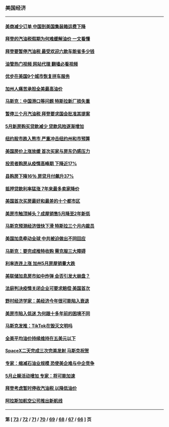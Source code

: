### 美国经济
---
#### [美商减少订单 中国到美国集装箱运费下降](../../pages/ncid1078158/n13765508.md?06231645) 
#### [拜登的汽油税假期为何难缓解油价 一文看懂](../../pages/ncid1078158/n13765513.md?06231645) 
#### [拜登要暂停汽油税 最受欢迎六款车能省多少钱](../../pages/ncid1078158/n13765362.md?06231645) 
#### [油管热门视频 网站代理 翻墙必看视频](http://209.222.30.114:81/youtube.html?06231645)
#### [优步在美国9个城市恢复拼车服务](../../pages/ncid1078158/n13765541.md?06231645) 
#### [加州人痛苦承担全美最高油价](../../pages/ncid1078158/n13765532.md?06231645) 
#### [马斯克：中国港口等问题 特斯拉新厂损失重](../../pages/ncid1078158/n13765364.md?06231645) 
#### [暂停三个月汽油税 拜登要求国会批准其提案](../../pages/ncid1078158/n13764416.md?06231645) 
#### [5月新房购买贷款减少 贷款风险逐渐增加](../../pages/ncid1078158/n13764823.md?06231645) 
#### [纽约股市跌入熊市 严重冲击纽约州和市预算](../../pages/ncid1078158/n13764847.md?06231645) 
#### [美国房价上涨放缓 首次买家与房东仍感压力](../../pages/ncid1078158/n13764776.md?06231645) 
#### [投资者购房从疫情高峰期 下降近17%](../../pages/ncid1078158/n13764709.md?06231645) 
#### [县购房下降16％ 房贷月付飙升37%](../../pages/ncid1078158/n13764686.md?06231645) 
#### [抵押贷款利率猛涨 7年来最多卖家降价](../../pages/ncid1078158/n13764677.md?06231645) 
#### [美国首次买房最好和最差的十个都市区](../../pages/ncid1078158/n13764546.md?06231645) 
#### [美房市触顶掉头？成屋销售5月降至2年新低](../../pages/ncid1078158/n13764556.md?06231645) 
#### [马斯克预测经济很快下滑 特斯拉三个月内裁员](../../pages/ncid1078158/n13764389.md?06231645) 
#### [美国加息牵动全球 中共被迫做出不同回应](../../pages/ncid1078158/n13764465.md?06231645) 
#### [马斯克：要完成推特收购 需克服三大障碍](../../pages/ncid1078158/n13764417.md?06231645) 
#### [利率连连上涨 加州5月房屋销量大跌](../../pages/ncid1078158/n13763987.md?06231645) 
#### [美联储加息房市如中炸弹 会否引发大崩盘？](../../pages/ncid1078158/n13763887.md?06231645) 
#### [法庭判决疫情关闭企业可要求赔偿 美国首次](../../pages/ncid1078158/n13763604.md?06231645) 
#### [野村经济学家：美经济今年很可能陷入衰退](../../pages/ncid1078158/n13763783.md?06231645) 
#### [美房市陷入低迷 为何跟十多年前的困境不同](../../pages/ncid1078158/n13763671.md?06231645) 
#### [马斯克发推：TikTok在毁灭文明吗](../../pages/ncid1078158/n13763615.md?06231645) 
#### [全美平均油价持续维持在五美元以下](../../pages/ncid1078158/n13763591.md?06231645) 
#### [SpaceX二天完成三次完美发射 马斯克祝贺](../../pages/ncid1078158/n13763582.md?06231645) 
#### [专家：缩减石油业规模 恐使美企难与中企竞争](../../pages/ncid1078158/n13763425.md?06231645) 
#### [5月止赎活动增加 专家：将可能加速](../../pages/ncid1078158/n13763273.md?06231645) 
#### [拜登考虑暂时停收汽油税 以降低油价](../../pages/ncid1078158/n13763077.md?06231645) 
#### [阿拉斯加航空公司推出新航线](../../pages/ncid1078158/n13763102.md?06231645) 

---
#### 第 [ [73](./73.md?06231645) / [72](./72.md?06231645) / [71](./71.md?06231645) / [70](./70.md?06231645) / [69](./69.md?06231645) / [68](./68.md?06231645) / [67](./67.md?06231645) / [66](./66.md?06231645) ] 页
